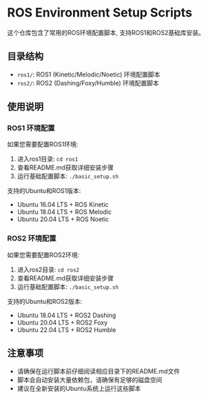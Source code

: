 # ROS Environment Setup Scripts
这个仓库包含了常用的ROS环境配置脚本, 支持ROS1和ROS2基础库安装。

## 目录结构
- `ros1/`: ROS1 (Kinetic/Melodic/Noetic) 环境配置脚本
- `ros2/`: ROS2 (Dashing/Foxy/Humble) 环境配置脚本

## 使用说明

### ROS1 环境配置
如果您需要配置ROS1环境:
1. 进入ros1目录: `cd ros1`
2. 查看README.md获取详细安装步骤
3. 运行基础配置脚本: `./basic_setup.sh`

支持的Ubuntu和ROS1版本:
- Ubuntu 16.04 LTS + ROS Kinetic
- Ubuntu 18.04 LTS + ROS Melodic  
- Ubuntu 20.04 LTS + ROS Noetic

### ROS2 环境配置
如果您需要配置ROS2环境:
1. 进入ros2目录: `cd ros2`
2. 查看README.md获取详细安装步骤
3. 运行基础配置脚本: `./basic_setup.sh`

支持的Ubuntu和ROS2版本:
- Ubuntu 18.04 LTS + ROS2 Dashing
- Ubuntu 20.04 LTS + ROS2 Foxy
- Ubuntu 22.04 LTS + ROS2 Humble

## 注意事项
- 请确保在运行脚本前仔细阅读相应目录下的README.md文件
- 脚本会自动安装大量依赖包，请确保有足够的磁盘空间
- 建议在全新安装的Ubuntu系统上运行这些脚本
